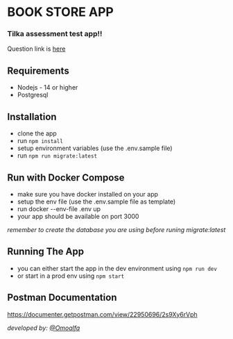 # **BOOK STORE APP**
### Tilka assessment test app!!
Question link is [here](https://docs.google.com/document/d/1Ong4DZUe0Bp1HPw3I7twiBCWna-7gBsn0dBHL0tNwyQ/edit?pli=1)

## Requirements
- Nodejs - 14 or higher
- Postgresql

## Installation
- clone the app
- run `npm install`
- setup environment variables (use the .env.sample file)
- run `npm run migrate:latest`

## Run with Docker Compose
- make sure you have docker installed on your app
- setup the env file (use the .env.sample file as template)
- run docker --env-file .env up
- your app should be available on port 3000

*remember to create the database you are using before runing migrate:latest*

## Running The App
- you can either start the app in the dev environment using `npm run dev`
- or start in a prod env using `npm start`

## Postman Documentation
https://documenter.getpostman.com/view/22950696/2s9Xy6rVph

*developed by: [@Omoalfa](https://github.com/Omoalfa)*